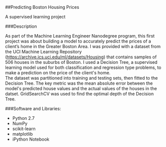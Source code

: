 ##Predicting Boston Housing Prices

A supervised learning project


###Description

As part of the Machine Learning Engineer Nanodegree program, this first project was about building a model to accurately predict the prices of a client’s home in the Greater Boston Area.  I was provided with a dataset from the UCI Machine Learning Repository (https://archive.ics.uci.edu/ml/datasets/Housing) that contains samples of 506 houses in the suburbs of Boston.  I used a Decision Tree, a supervised learning model used for both classification and regression type problems, to make a prediction on the price of the client's home.  
The dataset was partitioned into training and testing sets, then fitted to the Decision Tree.  The key metric was the mean absolute error between the model's predicted house values and the actual values of the houses in the datset.  GridSearchCV was used to find the optimal depth of the Decision Tree.

###Software and Libraries:

- Python 2.7
- NumPy
- scikit-learn
- matplotlib
- iPython Notebook
